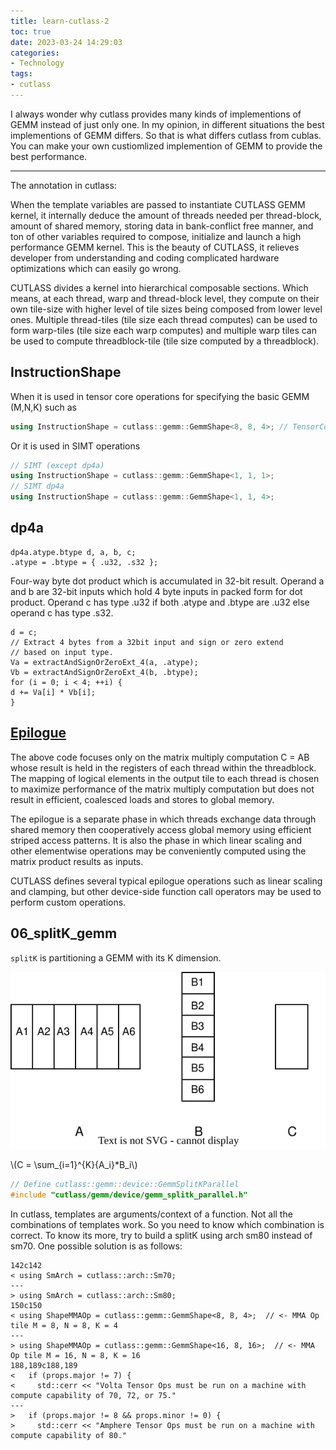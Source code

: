 ```yaml
---
title: learn-cutlass-2
toc: true
date: 2023-03-24 14:29:03
categories:
- Technology
tags:
- cutlass
---
```


I always wonder why cutlass provides many kinds of implementions of GEMM instead of just only one. In my opinion, in different situations the best implementions of GEMM differs. So that is what differs cutlass from cublas. You can make your own custiomlized implemention of GEMM to provide the best performance.

<!-- more -->

---

The annotation in cutlass:

When the template variables are passed to instantiate CUTLASS GEMM kernel, it internally deduce the amount of threads needed per thread-block, amount of shared memory, storing data in bank-conflict free manner, and ton of other variables required to compose, initialize and launch a high performance GEMM kernel. This is the beauty of CUTLASS, it relieves developer from understanding and coding complicated hardware optimizations which can easily go wrong.

CUTLASS divides a kernel into hierarchical composable sections. Which means, at each thread, warp and thread-block level, they compute on their own tile-size with higher level of tile sizes being composed from lower level ones. Multiple thread-tiles (tile size each thread computes) can be used to form warp-tiles (tile size each warp computes) and multiple warp tiles can be used to compute threadblock-tile (tile size computed by a threadblock).

## InstructionShape
When it is used in tensor core operations for specifying the basic GEMM (M,N,K) such as 
```c++ 
using InstructionShape = cutlass::gemm::GemmShape<8, 8, 4>; // TensorCore instruction shape
```
Or it is used in SIMT operations 
```c++
// SIMT (except dp4a)
using InstructionShape = cutlass::gemm::GemmShape<1, 1, 1>;
// SIMT dp4a
using InstructionShape = cutlass::gemm::GemmShape<1, 1, 4>;
```

## dp4a

```
dp4a.atype.btype d, a, b, c;
.atype = .btype = { .u32, .s32 };
```

Four-way byte dot product which is accumulated in 32-bit result.
Operand a and b are 32-bit inputs which hold 4 byte inputs in packed form for dot product.
Operand c has type .u32 if both .atype and .btype are .u32 else operand c has type .s32.

```
d = c;
∕∕ Extract 4 bytes from a 32bit input and sign or zero extend
∕∕ based on input type.
Va = extractAndSignOrZeroExt_4(a, .atype);
Vb = extractAndSignOrZeroExt_4(b, .btype);
for (i = 0; i < 4; ++i) {
d += Va[i] * Vb[i];
}
```

## [Epilogue](https://github.com/NVIDIA/cutlass/blob/master/media/docs/efficient_gemm.md#epilogue)

The above code focuses only on the matrix multiply computation C = AB whose result is held in the registers of each thread within the threadblock. The mapping of logical elements in the output tile to each thread is chosen to maximize performance of the matrix multiply computation but does not result in efficient, coalesced loads and stores to global memory.

The epilogue is a separate phase in which threads exchange data through shared memory then cooperatively access global memory using efficient striped access patterns. It is also the phase in which linear scaling and other elementwise operations may be conveniently computed using the matrix product results as inputs.

CUTLASS defines several typical epilogue operations such as linear scaling and clamping, but other device-side function call operators may be used to perform custom operations.

## 06_splitK_gemm

`splitK` is partitioning a GEMM with its K dimension.

![](/img/splitK.svg)

\\(C = \sum_{i=1}^{K}{A_i}*B_i\\)

```c++
// Define cutlass::gemm::device::GemmSplitKParallel
#include "cutlass/gemm/device/gemm_splitk_parallel.h"
```

In cutlass, templates are arguments/context of a function. Not all the combinations of templates work. So you need to know which combination is correct. To know its more, try to build a splitK using arch sm80 instead of sm70. One possible solution is as follows:
```
142c142
< using SmArch = cutlass::arch::Sm70;
---
> using SmArch = cutlass::arch::Sm80;
150c150
< using ShapeMMAOp = cutlass::gemm::GemmShape<8, 8, 4>;  // <- MMA Op tile M = 8, N = 8, K = 4
---
> using ShapeMMAOp = cutlass::gemm::GemmShape<16, 8, 16>;  // <- MMA Op tile M = 16, N = 8, K = 16
188,189c188,189
<   if (props.major != 7) {
<     std::cerr << "Volta Tensor Ops must be run on a machine with compute capability of 70, 72, or 75."
---
>   if (props.major != 8 && props.minor != 0) {
>     std::cerr << "Amphere Tensor Ops must be run on a machine with compute capability of 80."
```

